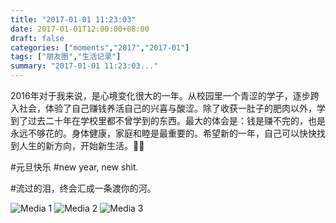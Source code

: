 ```yaml
---
title: "2017-01-01 11:23:03"
date: 2017-01-01T12:00:00+08:00
draft: false
categories: ["moments","2017","2017-01"]
tags: ["朋友圈","生活记录"]
summary: "2017-01-01 11:23:03..."
---
```


2016年对于我来说，是心境变化很大的一年。从校园里一个青涩的学子，逐步跨入社会，体验了自己赚钱养活自己的兴喜与酸涩。除了收获一肚子的肥肉以外，学到了过去二十年在学校里都不曾学到的东西。最大的体会是：钱是赚不完的，也是永远不够花的。身体健康，家庭和睦是最重要的。希望新的一年，自己可以快快找到人生的新方向，开始新生活。🙏🏻

#元旦快乐
#new year, new shit.

#流过的泪，终会汇成一条渡你的河。

![Media 1](/Moments/photos/2017-01-01/201701011123030.jpg)
![Media 2](/Moments/photos/2017-01-01/201701011123031.jpg)
![Media 3](/Moments/photos/2017-01-01/201701011123032.jpg)

